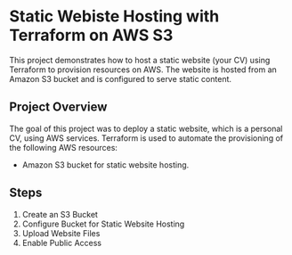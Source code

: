 # Static Webiste Hosting with Terraform on AWS S3
This project demonstrates how to host a static website (your CV) using Terraform to provision resources on AWS. The website is hosted from an Amazon S3 bucket and is configured to serve static content.

## Project Overview

The goal of this project was to deploy a static website, which is a personal CV, using AWS services. Terraform is used to automate the provisioning of the following AWS resources:

- Amazon S3 bucket for static website hosting.


## Steps
  1. Create an S3 Bucket
  2. Configure Bucket for Static Website Hosting
  3. Upload Website Files
  4. Enable Public Access
